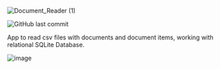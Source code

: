 ![Document_Reader (1)](https://github.com/MaciejPuchalskii/CsvReader/assets/116656797/177d2968-42c5-4d95-a5e0-7ee4c3d1b828)

![GitHub last commit](https://img.shields.io/github/last-commit/MaciejPuchalskii/CsvReader)

App to read csv files with documents and document items, working with relational SQLite Database. 

![image](https://github.com/MaciejPuchalskii/CsvReader/assets/116656797/cdc0adc1-6286-442c-bc8a-1b39ef226bc2)
